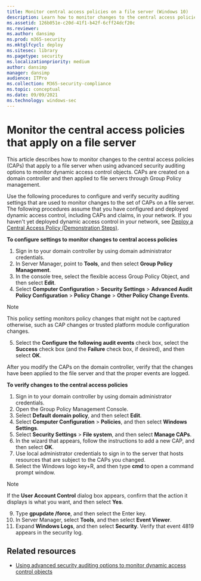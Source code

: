 ```yaml
---
title: Monitor central access policies on a file server (Windows 10)
description: Learn how to monitor changes to the central access policies that apply to a file server when using advanced security auditing options.
ms.assetid: 126b051e-c20d-41f1-b42f-6cff24dcf20c
ms.reviewer: 
ms.author: dansimp
ms.prod: m365-security
ms.mktglfcycl: deploy
ms.sitesec: library
ms.pagetype: security
ms.localizationpriority: medium
author: dansimp
manager: dansimp
audience: ITPro
ms.collection: M365-security-compliance
ms.topic: conceptual
ms.date: 09/09/2021
ms.technology: windows-sec
---
```


# Monitor the central access policies that apply on a file server


This article describes how to monitor changes to the central access policies (CAPs) that apply to a file server when using advanced security auditing options to monitor dynamic access control objects. CAPs are created on a domain controller and then applied to file servers through Group Policy management.

Use the following procedures to configure and verify security auditing settings that are used to monitor changes to the set of CAPs on a file server. The following procedures assume that you have configured and deployed dynamic access control, including CAPs and claims, in your network. If you haven't yet deployed dynamic access control in your network, see [Deploy a Central Access Policy (Demonstration Steps)](/windows-server/identity/solution-guides/deploy-a-central-access-policy--demonstration-steps-).

**To configure settings to monitor changes to central access policies**

1.  Sign in to your domain controller by using domain administrator credentials.
2.  In Server Manager, point to **Tools**, and then select **Group Policy Management**.
3.  In the console tree, select the flexible access Group Policy Object, and then select **Edit**.
4.  Select **Computer Configuration** > **Security Settings** > **Advanced Audit Policy Configuration** > **Policy Change** > **Other Policy Change Events**.

   > [!NOTE] 
   > This policy setting monitors policy changes that might not be captured otherwise, such as CAP changes or trusted platform module configuration changes.
     
5.  Select the **Configure the following audit events** check box, select the **Success** check box (and the **Failure** check box, if desired), and then select **OK**.

After you modify the CAPs on the domain controller, verify that the changes have been applied to the file server and that the proper events are logged.

**To verify changes to the central access policies**

1.  Sign in to your domain controller by using domain administrator credentials.
2.  Open the Group Policy Management Console.
3.  Select **Default domain policy**, and then select **Edit**.
4.  Select **Computer Configuration** > **Policies**, and then select **Windows Settings**.
5.  Select **Security Settings** > **File system**, and then select **Manage CAPs**.
6.  In the wizard that appears, follow the instructions to add a new CAP, and then select **OK**.
7.  Use local administrator credentials to sign in to the server that hosts resources that are subject to the CAPs you changed.
8.  Select the Windows logo key+R, and then type **cmd** to open a command prompt window.

   > [!NOTE]
   > If the **User Account Control** dialog box appears, confirm that the action it displays is what you want, and then select **Yes**.
     
9.  Type **gpupdate /force**, and then select the Enter key.
10. In Server Manager, select **Tools**, and then select **Event Viewer**.
11. Expand **Windows Logs**, and then select **Security**. Verify that event 4819 appears in the security log.

## Related resources

- [Using advanced security auditing options to monitor dynamic access control objects](using-advanced-security-auditing-options-to-monitor-dynamic-access-control-objects.md)